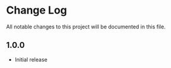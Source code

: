 # Change Log

All notable changes to this project will be documented in this file.

## 1.0.0

- Initial release

